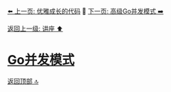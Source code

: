 [⬅️ 上一页: 优雅成长的代码](优雅成长的代码.md) 🚦 [下一页: 高级Go并发模式 ➡️](高级Go并发模式.md)

[返回上一级: 讲座 ⬆️](../讲座.md)

# [Go并发模式](Go并发模式.md)

[返回顶部 🔝](#Go并发模式)